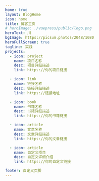 ```yaml
---
home: true
layout: BlogHome
icon: home
title: 博客主页
# heroImage: ./vuepress/public/logo.png
heroText: 川
bgImage: https://picsum.photos/2048/1080
heroFullScreen: true
tagline: 实践
projects:
  - icon: project
    name: 项目名称
    desc: 项目详细描述
    link: https://你的项目链接

  - icon: link
    name: 链接名称
    desc: 链接详细描述
    link: https://链接地址

  - icon: book
    name: 书籍名称
    desc: 书籍详细描述
    link: https://你的书籍链接

  - icon: article
    name: 文章名称
    desc: 文章详细描述
    link: https://你的文章链接

  - icon: article
    name: 自定义项目
    desc: 自定义详细介绍
    link: https://你的自定义链接

footer: 自定义页脚
---
```


<!-- 这是一个博客主页的案例。

要使用此布局，你应该在页面前端设置 `layout: BlogHome` 和 `home: true`。

相关配置文档请见 [博客主页](https://theme-hope.vuejs.press/zh/guide/blog/home.html)。 -->
